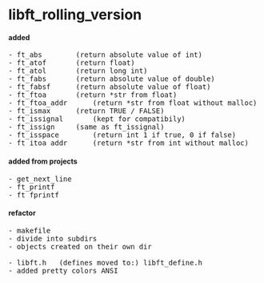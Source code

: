 # libft_rolling_version

#### added
<pre>
- ft_abs		(return absolute value of int)
- ft_atof		(return float)
- ft_atol		(return long int)
- ft_fabs		(return absolute value of double)
- ft_fabsf		(return absolute value of float)
- ft_ftoa		(return *str from float)
- ft_ftoa_addr		(return *str from float without malloc)
- ft_ismax		(return TRUE / FALSE)
- ft_issignal		(kept for compatibily)
- ft_issign		(same as ft_issignal)
- ft_isspace		(return int 1 if true, 0 if false)
- ft_itoa_addr		(return *str from int without malloc)
</pre>

#### added from projects
<pre>
- get_next_line  
- ft_printf  
- ft_fprintf
</pre>
 
#### refactor
<pre>
- makefile  
- divide into subdirs  
- objects created on their own dir  

- libft.h  	(defines moved to:)	libft_define.h  
- added pretty_colors_ANSI
</pre>
